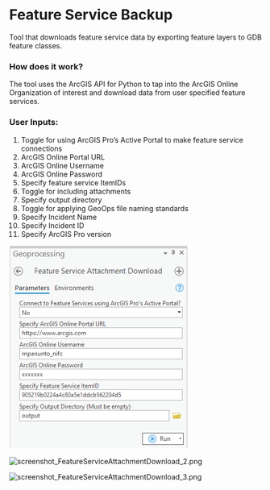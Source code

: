# Feature Service Backup

Tool that downloads feature service data by exporting feature layers to GDB feature classes.

### How does it work?

The tool uses the ArcGIS API for Python to tap into the ArcGIS Online Organization of interest and download data from user specified feature services.

### User Inputs:
1.	Toggle for using ArcGIS Pro’s Active Portal to make feature service connections
2.	ArcGIS Online Portal URL
3.	ArcGIS Online Username
4.	ArcGIS Online Password
5.	Specify feature service ItemIDs
6.	Toggle for including attachments
7.	Specify output directory
8.	Toggle for applying GeoOps file naming standards
9.	Specify Incident Name
10.	Specify Incident ID
11.	Specify ArcGIS Pro version

![screenshot_FeatureServiceAttachmentDownload_1.png](/docs/screenshot_FeatureServiceAttachmentDownload_1.png?raw=true)

![screenshot_FeatureServiceAttachmentDownload_2.png](/docs/screenshot_FeatureServiceAttachmentDownload_2.png?raw=true)

![screenshot_FeatureServiceAttachmentDownload_3.png](/docs/screenshot_FeatureServiceAttachmentDownload_3.png?raw=true)




